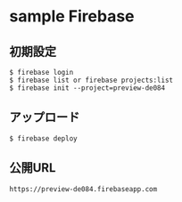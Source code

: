 # sample Firebase

## 初期設定

```
$ firebase login
$ firebase list or firebase projects:list
$ firebase init --project=preview-de084
```

## アップロード

```
$ firebase deploy
```

## 公開URL

```
https://preview-de084.firebaseapp.com
```